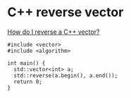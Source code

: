 # C++ reverse vector

[How do I reverse a C++ vector?](https://stackoverflow.com/questions/8877448/how-do-i-reverse-a-c-vector)

```
#include <vector>
#include <algorithm>

int main() {
  std::vector<int> a;
  std::reverse(a.begin(), a.end());
  return 0;
}
```